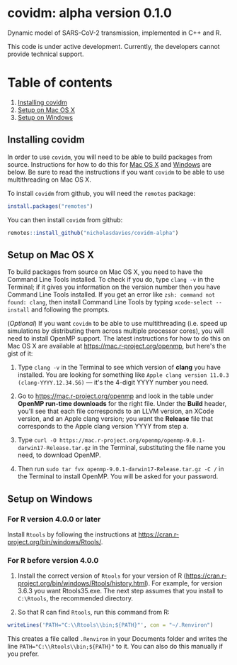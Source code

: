 # covidm: alpha version 0.1.0

Dynamic model of SARS-CoV-2 transmission, implemented in C++ and R.

This code is under active development. Currently, the developers cannot provide technical support.

# Table of contents

1. [Installing covidm](#installing-covidm)
2. [Setup on Mac OS X](#setup-on-mac-os-x)
3. [Setup on Windows](#setup-on-windows)

## Installing covidm

In order to use `covidm`, you will need to be able to build packages from source. Instructions for how to do this for [Mac OS X](#setup-on-mac-os-x) and [Windows](#setup-on-windows) are below. Be sure to read the instructions if you want `covidm` to be able to use multithreading on Mac OS X.

To install `covidm` from github, you will need the `remotes` package:
```R
install.packages("remotes")
```
You can then install `covidm` from github:
```R
remotes::install_github("nicholasdavies/covidm-alpha")
```

## Setup on Mac OS X

To build packages from source on Mac OS X, you need to have the Command Line Tools installed. To check if you do, type `clang -v` in the Terminal; if it gives you information on the version number then you have Command Line Tools installed. If you get an error like `zsh: command not found: clang`, then install Command Line Tools by typing `xcode-select --install` and following the prompts.

(*Optional*) If you want `covidm` to be able to use multithreading (i.e. speed up simulations by distributing them across multiple processor cores), you will need to install OpenMP support. The latest instructions for how to do this on Mac OS X are available at https://mac.r-project.org/openmp, but here's the gist of it:

1. Type `clang -v` in the Terminal to see which version of **clang** you have installed. You are looking for something like `Apple clang version 11.0.3 (clang-YYYY.12.34.56)` — it's the 4-digit YYYY number you need.

2. Go to https://mac.r-project.org/openmp and look in the table under **OpenMP run-time downloads** for the right file. Under the **Build** header, you'll see that each file corresponds to an LLVM version, an XCode version, and an Apple clang version; you want the **Release** file that corresponds to the Apple clang version YYYY from step a. 

3. Type `curl -O https://mac.r-project.org/openmp/openmp-9.0.1-darwin17-Release.tar.gz` in the Terminal, substituting the file name you need, to download OpenMP.

4. Then run `sudo tar fvx openmp-9.0.1-darwin17-Release.tar.gz -C /` in the Terminal to install OpenMP. You will be asked for your password.

## Setup on Windows

### For R version 4.0.0 or later

Install `Rtools` by following the instructions at https://cran.r-project.org/bin/windows/Rtools/.

### For R before version 4.0.0

1. Install the correct version of `Rtools` for your version of R (https://cran.r-project.org/bin/windows/Rtools/history.html). For example, for version 3.6.3 you want Rtools35.exe. The next step assumes that you install to `C:\Rtools`, the recommended directory.

2. So that R can find `Rtools`, run this command from R:
```R
writeLines('PATH="C:\\Rtools\\bin;${PATH}"', con = "~/.Renviron")
```
This creates a file called `.Renviron` in your Documents folder and writes the line `PATH="C:\\Rtools\\bin;${PATH}"` to it. You can also do this manually if you prefer.
